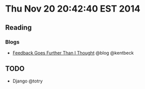 # Thu Nov 20 20:42:40 EST 2014

## Reading
### Blogs
  - [Feedback Goes Further Than I Thought](https://www.facebook.com/notes/kent-beck/feedback-goes-further-than-i-thought/862060143826851) @blog @kentbeck

## TODO
  - Django @totry
